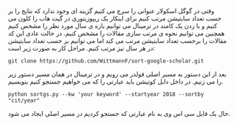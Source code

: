 وقتی در گوگل اسکولار عنوانی را سرچ می کنیم گزینه ای وجود ندارد که نتایج را بر حسب تعداد سایتیشن مرتب کنیم برای اینکار یک ریپوزیتوری در گیت هاب را کلون می کنیم و با زدن یک کامند در ترمینال می توانیم بازه ی سال مورد نظر را مشخص کنیم همچنین می توانیم نحوه ی مرتب سازی مقالات را مشخص کنیم. در حالت عادی این کد مقالات را برحسب تعداد سایتیشن مرتب می کند اما می توانیم بر حسب تعداد سایتیشن در هر سال نیز مرتب کنیم. مراحل کار به صورت زیر است:

```
git clone https://github.com/WittmannF/sort-google-scholar.git
```
بعد از این دستور به مسیر اصلی فولدر می رویم و در ترمینال در همان مسیر دستور زیر را می زنیم. در داخل دابل کوتیشن باید عبارتی را که می خواهیم جستجو کنیم بنویسیم.


```
python sortgs.py --kw 'your keyword' --startyear 2018 --sortby "cit/year"
```

حال یک فایل سی اس وی به نام عبارتی که جستجو کردیم در مسیر اصلی ایجاد می شود.
